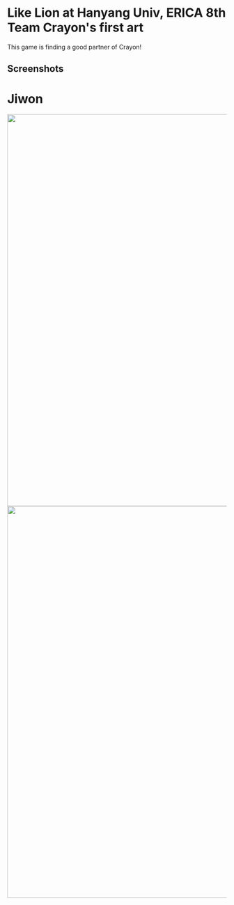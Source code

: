 # Like Lion at Hanyang Univ, ERICA 8th Team Crayon's first art
This game is finding a good partner of Crayon!

Screenshots
----------------
<div>
    <h1>Jiwon</h1>
    <img width="900" src="https://user-images.githubusercontent.com/63117632/81405351-6f6dfd80-9172-11ea-88a1-0efec48fced7.png">
    <img width="900" src="https://user-images.githubusercontent.com/63117632/81405356-7137c100-9172-11ea-953c-d3780903132d.png">
</div>
